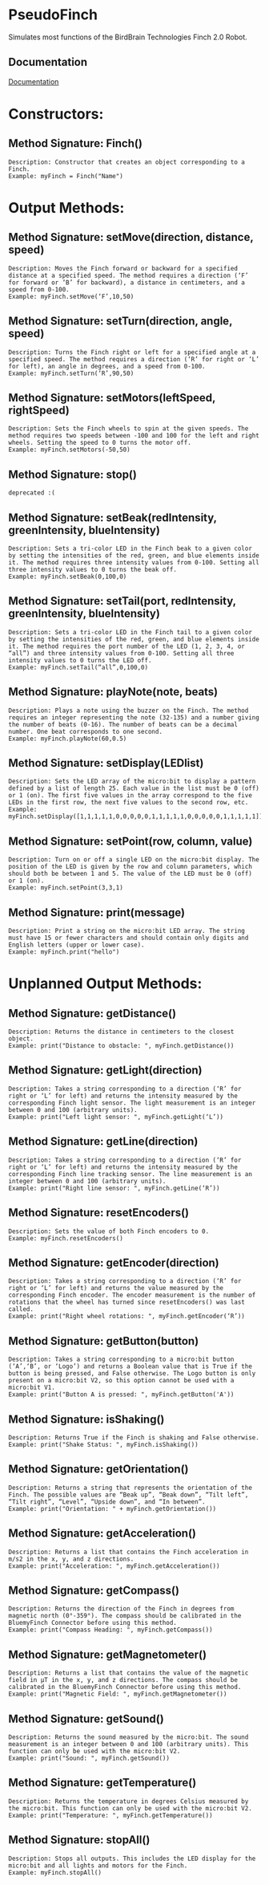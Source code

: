 
# PseudoFinch

Simulates most functions of the BirdBrain Technologies Finch 2.0 Robot.


## Documentation

[Documentation](https://quarksay.github.io/PseudoFinch-py/)

# Constructors: 
## Method Signature: Finch()
    Description: Constructor that creates an object corresponding to a Finch.
    Example: myFinch = Finch("Name")

# Output Methods: 

## Method Signature: setMove(direction, distance, speed)
    Description: Moves the Finch forward or backward for a specified distance at a specified speed. The method requires a direction (‘F’ for forward or ‘B’ for backward), a distance in centimeters, and a speed from 0-100.
    Example: myFinch.setMove(‘F’,10,50)

## Method Signature: setTurn(direction, angle, speed)
    Description: Turns the Finch right or left for a specified angle at a specified speed. The method requires a direction (‘R’ for right or ‘L’ for left), an angle in degrees, and a speed from 0-100.
    Example: myFinch.setTurn(‘R’,90,50)

## Method Signature: setMotors(leftSpeed, rightSpeed)
    Description: Sets the Finch wheels to spin at the given speeds. The method requires two speeds between -100 and 100 for the left and right wheels. Setting the speed to 0 turns the motor off.
    Example: myFinch.setMotors(-50,50)

## Method Signature: stop()
    deprecated :(

## Method Signature: setBeak(redIntensity, greenIntensity, blueIntensity)
    Description: Sets a tri-color LED in the Finch beak to a given color by setting the intensities of the red, green, and blue elements inside it. The method requires three intensity values from 0-100. Setting all three intensity values to 0 turns the beak off.
    Example: myFinch.setBeak(0,100,0)

## Method Signature: setTail(port, redIntensity, greenIntensity, blueIntensity)
    Description: Sets a tri-color LED in the Finch tail to a given color by setting the intensities of the red, green, and blue elements inside it. The method requires the port number of the LED (1, 2, 3, 4, or “all”) and three intensity values from 0-100. Setting all three intensity values to 0 turns the LED off.
    Example: myFinch.setTail(“all”,0,100,0)

## Method Signature: playNote(note, beats)
    Description: Plays a note using the buzzer on the Finch. The method requires an integer representing the note (32-135) and a number giving the number of beats (0-16). The number of beats can be a decimal number. One beat corresponds to one second.
    Example: myFinch.playNote(60,0.5)

## Method Signature: setDisplay(LEDlist)
    Description: Sets the LED array of the micro:bit to display a pattern defined by a list of length 25. Each value in the list must be 0 (off) or 1 (on). The first five values in the array correspond to the five LEDs in the first row, the next five values to the second row, etc.
    Example: myFinch.setDisplay([1,1,1,1,1,0,0,0,0,0,1,1,1,1,1,0,0,0,0,0,1,1,1,1,1])

## Method Signature: setPoint(row, column, value)
    Description: Turn on or off a single LED on the micro:bit display. The position of the LED is given by the row and column parameters, which should both be between 1 and 5. The value of the LED must be 0 (off) or 1 (on).
    Example: myFinch.setPoint(3,3,1)

## Method Signature: print(message)
    Description: Print a string on the micro:bit LED array. The string must have 15 or fewer characters and should contain only digits and English letters (upper or lower case).
    Example: myFinch.print("hello")


# Unplanned Output Methods: 

 ## Method Signature: getDistance()
    Description: Returns the distance in centimeters to the closest object.
    Example: print("Distance to obstacle: ", myFinch.getDistance())

## Method Signature: getLight(direction)
    Description: Takes a string corresponding to a direction (‘R’ for right or ‘L’ for left) and returns the intensity measured by the corresponding Finch light sensor. The light measurement is an integer between 0 and 100 (arbitrary units).
    Example: print("Left light sensor: ", myFinch.getLight(‘L’))

## Method Signature: getLine(direction)
    Description: Takes a string corresponding to a direction (‘R’ for right or ‘L’ for left) and returns the intensity measured by the corresponding Finch line tracking sensor. The line measurement is an integer between 0 and 100 (arbitrary units).
    Example: print("Right line sensor: ", myFinch.getLine(‘R’))

## Method Signature: resetEncoders()
    Description: Sets the value of both Finch encoders to 0.
    Example: myFinch.resetEncoders()

## Method Signature: getEncoder(direction)
    Description: Takes a string corresponding to a direction (‘R’ for right or ‘L’ for left) and returns the value measured by the corresponding Finch encoder. The encoder measurement is the number of rotations that the wheel has turned since resetEncoders() was last called.
    Example: print("Right wheel rotations: ", myFinch.getEncoder(‘R’))

## Method Signature: getButton(button)
    Description: Takes a string corresponding to a micro:bit button (‘A’,‘B’, or ‘Logo’) and returns a Boolean value that is True if the button is being pressed, and False otherwise. The Logo button is only present on a micro:bit V2, so this option cannot be used with a micro:bit V1.
    Example: print("Button A is pressed: ", myFinch.getButton('A'))

## Method Signature: isShaking()
    Description: Returns True if the Finch is shaking and False otherwise.
    Example: print("Shake Status: ", myFinch.isShaking())

## Method Signature: getOrientation()
    Description: Returns a string that represents the orientation of the Finch. The possible values are “Beak up”, “Beak down”, “Tilt left”, “Tilt right”, “Level”, “Upside down”, and “In between”.
    Example: print("Orientation: " + myFinch.getOrientation())

## Method Signature: getAcceleration()
    Description: Returns a list that contains the Finch acceleration in m/s2 in the x, y, and z directions.
    Example: print("Acceleration: ", myFinch.getAcceleration())

## Method Signature: getCompass()
    Description: Returns the direction of the Finch in degrees from magnetic north (0°-359°). The compass should be calibrated in the BluemyFinch Connector before using this method.
    Example: print("Compass Heading: ", myFinch.getCompass())

## Method Signature: getMagnetometer()
    Description: Returns a list that contains the value of the magnetic field in µT in the x, y, and z directions. The compass should be calibrated in the BluemyFinch Connector before using this method.
    Example: print("Magnetic Field: ", myFinch.getMagnetometer())

## Method Signature: getSound()
    Description: Returns the sound measured by the micro:bit. The sound measurement is an integer between 0 and 100 (arbitrary units). This function can only be used with the micro:bit V2.
    Example: print("Sound: ", myFinch.getSound())

## Method Signature: getTemperature()
    Description: Returns the temperature in degrees Celsius measured by the micro:bit. This function can only be used with the micro:bit V2.
    Example: print("Temperature: ", myFinch.getTemperature())

## Method Signature: stopAll()
    Description: Stops all outputs. This includes the LED display for the micro:bit and all lights and motors for the Finch.
    Example: myFinch.stopAll()
